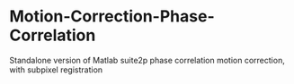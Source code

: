 # Motion-Correction-Phase-Correlation
Standalone version of Matlab suite2p phase correlation motion correction, with subpixel registration

